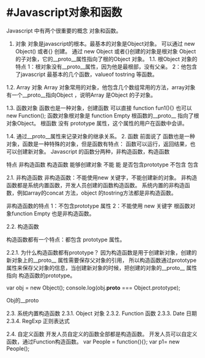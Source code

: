 #Javascript对象和函数
=============
Javascript 中有两个很重要的概念 对象和函数。

1.	对象
对象是javascript的根本。最基本的对象是Object对象。
可以通过 new Object() 或者{} 创建。
通过 new Object 或者{}创建的对象是根对象 Object 的子对象，它的__proto__属性指向了根的Object 对象。
1.1.	根Object 对象的特点
1：根对象没有__proto__属性，因为他是最根部，没有父亲。
2：他包含了javascript 最基本的几个函数，valueof tostring 等函数。
 
1.2.	Array 对象
Array 对象常用的对象，他包含几个数组常用的方法，array对象有一个__proto__指向Object ，说明Array 是Object 的子对象。
 

1.3.	函数对象
函数也是一种对象，创建函数 可以直接
function fun1(){}
也可以 
new Function();
函数对象根对象是 function Empty 
 根函数的__proto__ 指向了根对象Object。
 根函数 没有 prototype 属性，这个属性的用户在函数中会讲。
 
1.4.	通过__proto__属性来记录对象的继承关系。
2.	函数
前面说了 函数也是一种对象，函数是一种特殊的对象，但是函数有特点： 函数可以运行，返回结果，也可以创建新对象。
Javascript 的函数分两种，非构造函数，构造函数


特点	非构造函数	构造函数
能够创建对象	不能	能
是否包含prototype	不包含	包含

2.1.	非构造函数
非构造函数：不能使用new 关键字，不能创建新的对象。
非构造函数都是系统内置函数，开发人员创建的函数构造函数。
系统内置的非构造函数，例如array的concat 方法，object 的tostring方法都是非构造函数。
 

非构造函数的特点
1：不包含prototype 属性
2：不能使用 new 关键字
根函数对象function Empty 也是非构造函数。

2.2.	构造函数

构造函数都有一个特点：都包含 prototype 属性。

2.2.1.	为什么构造函数都有prototype？
	因为构造函数是用于创建新对象，创建的新对象上的__proto__ 属性需要保存父对象的引用，
所以构造函数通过prototype 属性来保存父对象的信息，当创建新对象的时候，把创建的对象的__proto__ 属性 指向 构造函数的prototype。

var obj = new Object();
console.log(obj.__proto__ === Object.prototype);

 
Obj的__proto 
 
2.3.	系统内置构造函数
2.3.1.	Object
对象
2.3.2.	Function
函数
2.3.3.	Date
日期
2.3.4.	RegExp
正则表达式

2.4.	自定义函数
开发人员自定义的函数全部都是构造函数。
开发人员可以自定义函数，通过Function构造函数。
var People = function(){};
var p1= new People();


